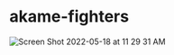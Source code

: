 # akame-fighters

![Screen Shot 2022-05-18 at 11 29 31 AM](https://user-images.githubusercontent.com/85137475/169082429-62e1a4b6-7b73-4281-b5ea-da8c226d504c.png)



